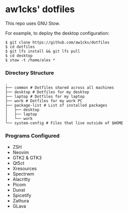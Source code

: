 # aw1cks' dotfiles

This repo uses GNU Stow.

For example, to deploy the desktop configuration:
```
$ git clone https://github.com/aw1cks/dotfiles
$ cd dotfiles
$ git lfs install && git lfs pull
$ cd desktop
$ stow -t /home/alex *
```

### Directory Structure
```
.
├── common # Dotfiles shared across all machines
├── desktop # Dotfiles for my desktop
├── laptop # Dotfiles for my laptop
├── work # Dotfiles for my work PC
├── package-list # List of installed packages
│   ├── desktop
│   ├── laptop
│   └── work
└── system-config # Files that live outside of $HOME
```

### Programs Configured
* ZSH
* Neovim
* GTK2 & GTK3
* Qt5ct
* Xresources
* Spectrwm
* Alacritty
* Picom
* Dunst
* Spicetify
* Zathura
* GLava
